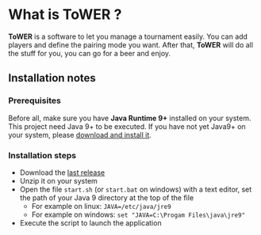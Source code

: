 # What is ToWER ?

**ToWER** is a software to let you manage a tournament easily. You can add players and define the pairing mode you want. After that, **ToWER** will do all the stuff for you, you can go for a beer and enjoy. 

## Installation notes

### Prerequisites
Before all, make sure you have **Java Runtime 9+** installed on your system. This project need Java 9+ to be executed. If you have not yet Java9+ on your system, please [download and install it](http://www.oracle.com/technetwork/java/javase/downloads/jre9-downloads-3848532.html). 
 
### Installation steps 
* Download the [last release](https://github.com/u2032/ToWER/releases)
* Unzip it on your system
* Open the file `start.sh` (or `start.bat` on windows) with a text editor, set the path of your Java 9 directory at the top of the file
  * For example on linux: `JAVA=/etc/java/jre9`
  * For example on windows: `set "JAVA=C:\Progam Files\java\jre9"`
* Execute the script to launch the application